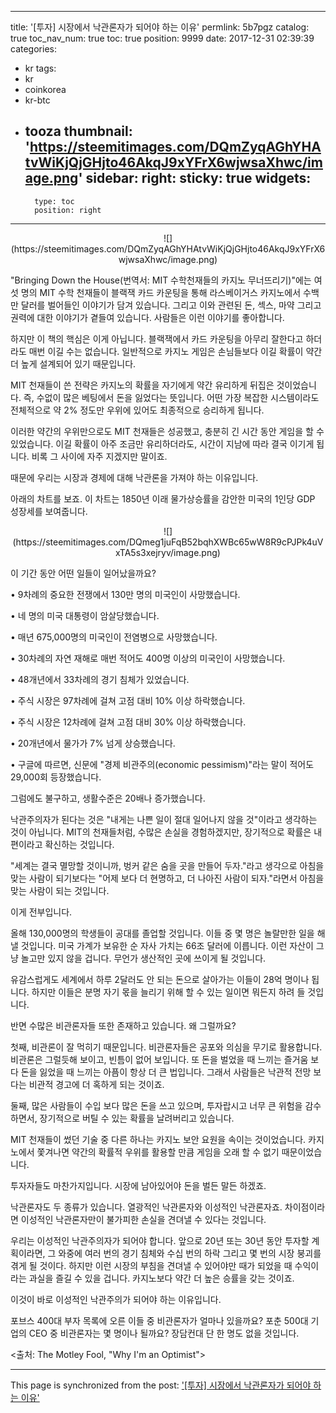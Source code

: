 
---
title: '[투자]   시장에서 낙관론자가 되어야 하는 이유'
permlink: 5b7pgz
catalog: true
toc_nav_num: true
toc: true
position: 9999
date: 2017-12-31 02:39:39
categories:
- kr
tags:
- kr
- coinkorea
- kr-btc
- tooza
thumbnail: 'https://steemitimages.com/DQmZyqAGhYHAtvWiKjQjGHjto46AkqJ9xYFrX6wjwsaXhwc/image.png'
sidebar:
    right:
        sticky: true
widgets:
    -
        type: toc
        position: right
---


<center>
![](https://steemitimages.com/DQmZyqAGhYHAtvWiKjQjGHjto46AkqJ9xYFrX6wjwsaXhwc/image.png)
</center>

"Bringing Down the House(번역서: MIT 수학천재들의 카지노 무너뜨리기)"에는 여섯 명의 MIT 수학 천재들이 블랙잭 카드 카운팅을 통해 라스베이거스 카지노에서 수백만 달러를 벌어들인 이야기가 담겨 있습니다.  그리고 이와 관련된 돈, 섹스, 마약 그리고 권력에 대한 이야기가 곁들여 있습니다.  사람들은 이런 이야기를 좋아합니다.

하지만 이 책의 핵심은 이게 아닙니다.  블랙잭에서 카드 카운팅을 아무리 잘한다고 하더라도 매번 이길 수는 없습니다.  일반적으로 카지노 게임은 손님들보다 이길 확률이 약간 더 높게 설계되어 있기 때문입니다. 

MIT 천재들이 쓴 전략은 카지노의 확률을 자기에게 약간 유리하게 뒤집은 것이었습니다.  즉,  수없이 많은 베팅에서 돈을 잃었다는 뜻입니다.  어떤 가장 복잡한 시스템이라도 전체적으로 약 2% 정도만 우위에 있어도 최종적으로 승리하게 됩니다. 

이러한 약간의 우위만으로도 MIT 천재들은 성공했고, 충분히 긴 시간 동안 게임을 할 수 있었습니다.  이길 확률이 아주 조금만 유리하더라도, 시간이 지남에 따라 결국 이기게 됩니다.  비록 그 사이에 자주 지겠지만 말이죠. 

때문에 우리는 시장과 경제에 대해 낙관론을 가져야 하는 이유입니다.  

아래의 차트를 보죠.  이 차트는 1850년 이래 물가상승률을 감안한 미국의 1인당 GDP 성장세를 보여줍니다.

<center>
![](https://steemitimages.com/DQmeg1juFqB52bqhXWBc65wW8R9cPJPk4uVxTA5s3xejryv/image.png)
</center>

이 기간 동안 어떤 일들이 일어났을까요? 

• 9차례의 중요한 전쟁에서 130만 명의 미국인이 사망했습니다.

• 네 명의 미국 대통령이 암살당했습니다.

• 매년 675,000명의 미국인이 전염병으로 사망했습니다.

• 30차례의 자연 재해로 매번 적어도 400명 이상의 미국인이 사망했습니다.

• 48개년에서 33차례의 경기 침체가 있었습니다.

• 주식 시장은 97차례에 걸쳐 고점 대비 10% 이상 하락했습니다.

• 주식 시장은 12차례에 걸쳐 고점 대비 30% 이상 하락했습니다. 

• 20개년에서 물가가 7% 넘게 상승했습니다.

• 구글에 따르면, 신문에 "경제 비관주의(economic pessimism)"라는 말이 적어도 29,000회 등장했습니다.

그럼에도 불구하고, 생활수준은 20배나 증가했습니다.

낙관주의자가 된다는 것은 "내게는 나쁜 일이 절대 일어나지 않을 것"이라고 생각하는 것이 아닙니다.  MIT의 천재들처럼, 수많은 손실을 경험하겠지만, 장기적으로 확률은 내편이라고 확신하는 것입니다. 

"세계는 결국 멸망할 것이니까, 벙커 같은 숨을 곳을 만들어 두자."라고 생각으로 아침을 맞는 사람이 되기보다는 "어제 보다 더 현명하고, 더 나아진 사람이 되자."라면서 아침을 맞는 사람이 되는 것입니다. 

이게 전부입니다.

올해 130,000명의 학생들이 공대를 졸업할 것입니다.  이들 중 몇 명은 놀랄만한 일을 해낼 것입니다.  미국 가계가 보유한 순 자사 가치는 66조 달러에 이릅니다.  이런 자산이 그냥 놀고만 있지 않을 겁니다. 무언가 생산적인 곳에 쓰이게 될 것입니다.  

유감스럽게도 세계에서 하루 2달러도 안 되는 돈으로 살아가는 이들이 28억 명이나 됩니다.  하지만 이들은 분명 자기 몫을 늘리기 위해 할 수 있는 일이면 뭐든지 하려 들 것입니다. 

반면 수많은 비관론자들 또한 존재하고 있습니다.  왜 그럴까요?

첫째, 비관론이 잘 먹히기 때문입니다.  비관론자들은 공포와 의심을 무기로 활용합니다.  비관론은 그럴듯해 보이고, 빈틈이 없어 보입니다.  또 돈을 벌었을 때 느끼는 즐거움 보다 돈을 잃었을 때 느끼는 아픔이 항상 더 큰 법입니다.  그래서 사람들은 낙관적 전망 보다는 비관적 경고에 더 혹하게 되는 것이죠. 

둘째, 많은 사람들이 수입 보다 많은 돈을 쓰고 있으며, 투자랍시고 너무 큰 위험을 감수하면서, 장기적으로 버틸 수 있는 확률을 날려버리고 있습니다.

MIT 천재들이 썼던 기술 중 다른 하나는 카지노 보안 요원을 속이는 것이었습니다.  카지노에서 쫓겨나면 약간의 확률적 우위를 활용할 만큼 게임을 오래 할 수 없기 때문이었습니다.

투자자들도 마찬가지입니다.  시장에 남아있어야 돈을 벌든 말든 하겠죠.

낙관론자도 두 종류가 있습니다.  열광적인 낙관론자와 이성적인 낙관론자죠.  차이점이라면 이성적인 낙관론자만이 불가피한 손실을 견뎌낼 수 있다는 것입니다.   

우리는 이성적인 낙관주의자가 되어야 합니다.  앞으로 20년 또는 30년 동안  투자할 계획이라면, 그 와중에 여러 번의 경기 침체와 수십 번의 하락 그리고 몇 번의 시장 붕괴를 겪게 될 것이다.  하지만 이런 시장의 부침을 견뎌낼 수 있어야만 때가 되었을 때 수익이라는 과실을 즐길 수 있을 겁니다.   카지노보다 약간 더 높은 승률을 갖는 것이죠.

이것이 바로 이성적인 낙관주의가 되어야 하는 이유입니다.

포브스 400대 부자 목록에 오른 이들 중 비관론자가 얼마나 있을까요? 포춘 500대 기업의 CEO 중 비관론자는 몇 명이나 될까요?  장담컨대 단 한 명도 없을 것입니다. 

<출처: The Motley Fool, "Why I'm an Optimist">

- - -

This page is synchronized from the post: ['[투자]   시장에서 낙관론자가 되어야 하는 이유'](https://steemit.com/@pius.pius/5b7pgz)
